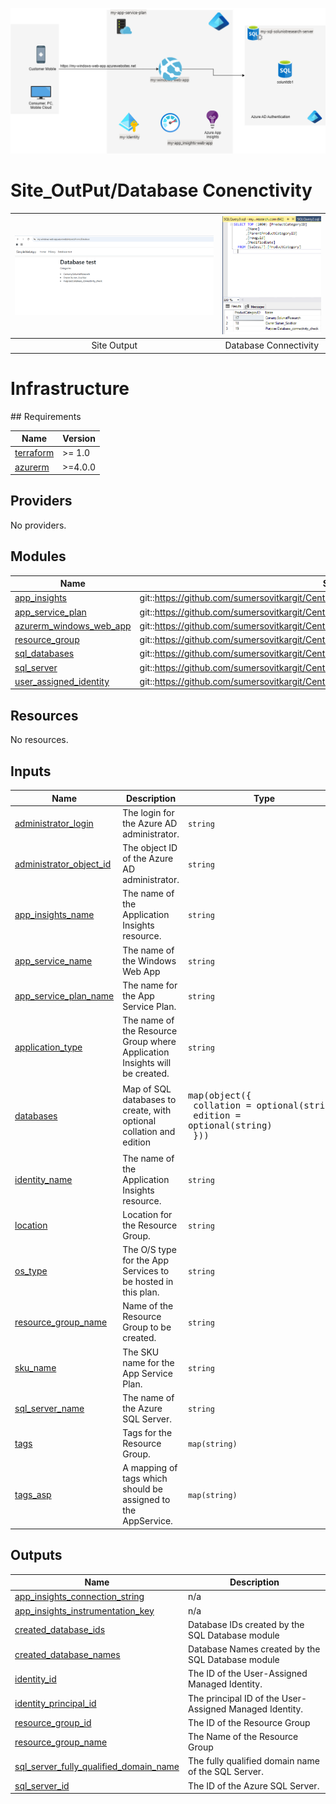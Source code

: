 ![Description of Image](Web_App_Azure.png)

# Site_OutPut/Database Conenctivity

| ![Site Output](website.png) | ![Database Connectivity](db.png) |
|:-------------------------------------:|:----------------------------------------:|
|             Site Output               |         Database Connectivity             |


# Infrastructure
﻿## Requirements

| Name | Version |
|------|---------|
| <a name="requirement_terraform"></a> [terraform](#requirement\_terraform) | >= 1.0 |
| <a name="requirement_azurerm"></a> [azurerm](#requirement\_azurerm) | >=4.0.0 |

## Providers

No providers.

## Modules

| Name | Source | Version |
|------|--------|---------|
| <a name="module_app_insights"></a> [app\_insights](#module\_app\_insights) | git::https://github.com/sumersovitkargit/Central_Terraform_Modules.git//App_Insight | main |
| <a name="module_app_service_plan"></a> [app\_service\_plan](#module\_app\_service\_plan) | git::https://github.com/sumersovitkargit/Central_Terraform_Modules.git//App_Service_Plan | main |
| <a name="module_azurerm_windows_web_app"></a> [azurerm\_windows\_web\_app](#module\_azurerm\_windows\_web\_app) | git::https://github.com/sumersovitkargit/Central_Terraform_Modules.git//App_Service_Windows | main |
| <a name="module_resource_group"></a> [resource\_group](#module\_resource\_group) | git::https://github.com/sumersovitkargit/Central_Terraform_Modules.git//Resource_group | main |
| <a name="module_sql_databases"></a> [sql\_databases](#module\_sql\_databases) | git::https://github.com/sumersovitkargit/Central_Terraform_Modules.git//sql_db | main |
| <a name="module_sql_server"></a> [sql\_server](#module\_sql\_server) | git::https://github.com/sumersovitkargit/Central_Terraform_Modules.git//Sql_Server | main |
| <a name="module_user_assigned_identity"></a> [user\_assigned\_identity](#module\_user\_assigned\_identity) | git::https://github.com/sumersovitkargit/Central_Terraform_Modules.git//User_managed_Identity | main |

## Resources

No resources.

## Inputs

| Name | Description | Type | Default | Required |
|------|-------------|------|---------|:--------:|
| <a name="input_administrator_login"></a> [administrator\_login](#input\_administrator\_login) | The login for the Azure AD administrator. | `string` | n/a | yes |
| <a name="input_administrator_object_id"></a> [administrator\_object\_id](#input\_administrator\_object\_id) | The object ID of the Azure AD administrator. | `string` | n/a | yes |
| <a name="input_app_insights_name"></a> [app\_insights\_name](#input\_app\_insights\_name) | The name of the Application Insights resource. | `string` | n/a | yes |
| <a name="input_app_service_name"></a> [app\_service\_name](#input\_app\_service\_name) | The name of the Windows Web App | `string` | n/a | yes |
| <a name="input_app_service_plan_name"></a> [app\_service\_plan\_name](#input\_app\_service\_plan\_name) | The name for the App Service Plan. | `string` | n/a | yes |
| <a name="input_application_type"></a> [application\_type](#input\_application\_type) | The name of the Resource Group where Application Insights will be created. | `string` | n/a | yes |
| <a name="input_databases"></a> [databases](#input\_databases) | Map of SQL databases to create, with optional collation and edition | <pre>map(object({<br>    collation = optional(string)<br>    edition   = optional(string)<br>  }))</pre> | `{}` | no |
| <a name="input_identity_name"></a> [identity\_name](#input\_identity\_name) | The name of the Application Insights resource. | `string` | n/a | yes |
| <a name="input_location"></a> [location](#input\_location) | Location for the Resource Group. | `string` | `"East US"` | no |
| <a name="input_os_type"></a> [os\_type](#input\_os\_type) | The O/S type for the App Services to be hosted in this plan. | `string` | n/a | yes |
| <a name="input_resource_group_name"></a> [resource\_group\_name](#input\_resource\_group\_name) | Name of the Resource Group to be created. | `string` | n/a | yes |
| <a name="input_sku_name"></a> [sku\_name](#input\_sku\_name) | The SKU name for the App Service Plan. | `string` | n/a | yes |
| <a name="input_sql_server_name"></a> [sql\_server\_name](#input\_sql\_server\_name) | The name of the Azure SQL Server. | `string` | n/a | yes |
| <a name="input_tags"></a> [tags](#input\_tags) | Tags for the Resource Group. | `map(string)` | `{}` | no |
| <a name="input_tags_asp"></a> [tags\_asp](#input\_tags\_asp) | A mapping of tags which should be assigned to the AppService. | `map(string)` | `{}` | no |

## Outputs

| Name | Description |
|------|-------------|
| <a name="output_app_insights_connection_string"></a> [app\_insights\_connection\_string](#output\_app\_insights\_connection\_string) | n/a |
| <a name="output_app_insights_instrumentation_key"></a> [app\_insights\_instrumentation\_key](#output\_app\_insights\_instrumentation\_key) | n/a |
| <a name="output_created_database_ids"></a> [created\_database\_ids](#output\_created\_database\_ids) | Database IDs created by the SQL Database module |
| <a name="output_created_database_names"></a> [created\_database\_names](#output\_created\_database\_names) | Database Names created by the SQL Database module |
| <a name="output_identity_id"></a> [identity\_id](#output\_identity\_id) | The ID of the User-Assigned Managed Identity. |
| <a name="output_identity_principal_id"></a> [identity\_principal\_id](#output\_identity\_principal\_id) | The principal ID of the User-Assigned Managed Identity. |
| <a name="output_resource_group_id"></a> [resource\_group\_id](#output\_resource\_group\_id) | The ID of the Resource Group |
| <a name="output_resource_group_name"></a> [resource\_group\_name](#output\_resource\_group\_name) | The Name of the Resource Group |
| <a name="output_sql_server_fully_qualified_domain_name"></a> [sql\_server\_fully\_qualified\_domain\_name](#output\_sql\_server\_fully\_qualified\_domain\_name) | The fully qualified domain name of the SQL Server. |
| <a name="output_sql_server_id"></a> [sql\_server\_id](#output\_sql\_server\_id) | The ID of the Azure SQL Server. |
